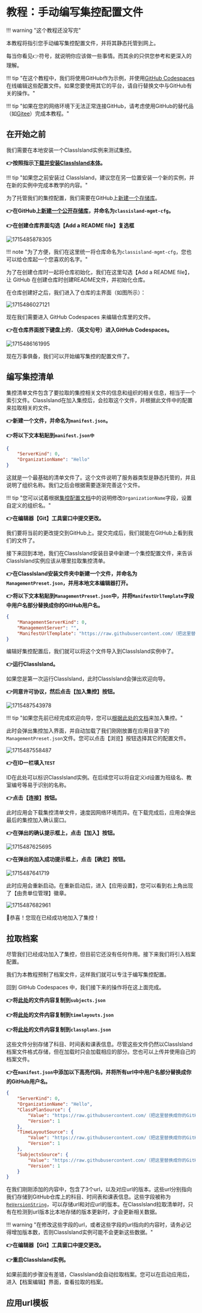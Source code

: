 # 教程：手动编写集控配置文件

!!! warning "这个教程还没写完"

本教程将指引您手动编写集控配置文件，并将其静态托管到网上。

每当你看见👉️符号，就说明你应该做一些事情。而其余的只供您参考和更深入的理解。

!!! tip "在这个教程中，我们将使用GitHub作为示例，并使用[GitHub Codespaces](https://github.dev)在线编辑这些配置文件。如果您要使用其它的平台，请自行替换文中与GitHub有关的操作。"

!!! tip "如果在您的网络环境下无法正常连接GitHub，请考虑使用GitHub的替代品（如[Gitee](https://gitee.com/)）完成本教程。"

## 在开始之前

我们需要在本地安装一个ClassIsland实例来测试集控。

**👉️按照指示[下载并安装ClassIsland本体](**👉️在GitHub上[新建一个公开存储库](https://github.com/new)，并命名为`classisland-mgmt-cfg`。**)。**

!!! tip "如果您之前安装过 ClassIsland，建议您在另一位置安装一个新的实例，并在新的实例中完成本教学的内容。"

为了托管我们的集控配置，我们需要在GitHub上[新建一个存储库](https://github.com/new)。

**👉️在GitHub上[新建一个公开存储库](https://github.com/new)，并命名为`classisland-mgmt-cfg`。**

**👉️在创建仓库界面勾选【Add a README file】复选框**

![1715485878305](image/tutorial-create-management-config/1715485878305.png)

!!! note "为了方便，我们在这里统一将仓库命名为`classisland-mgmt-cfg`，您也可以给仓库起一个您喜欢的名字。"

为了在创建仓库时一起将仓库初始化，我们在这里勾选【Add a README file】，让 GitHub 在创建仓库时创建README文件，并初始化仓库。

在仓库创建好之后，我们进入了仓库的主界面（如图所示）：

![1715486027121](image/tutorial-create-management-config/1715486027121.png)

现在我们需要进入 GitHub Codespaces 来编辑仓库里的文件。

**👉️在仓库界面按下键盘上的<kbd>.</kbd>（英文句号）进入GitHub Codespaces。**

![1715486161995](image/tutorial-create-management-config/1715486161995.png)

现在万事俱备，我们可以开始编写集控的配置文件了。

## 编写集控清单

集控清单文件包含了要拉取的集控相关文件的信息和组织的相关信息，相当于一个索引文件。ClassIsland在加入集控后，会拉取这个文件，并根据此文件中的配置来拉取相关的文件。

**👉️新建一个文件，并命名为`manifest.json`。**

**👉️将以下文本粘贴到`manifest.json中`**

```json title="manifest.json"
{
    "ServerKind": 0,
    "OrganizationName": "Hello"
}
```

这就是一个最基础的清单文件了。这个文件说明了服务器类型是静态托管的，并且说明了组织名称。我们之后会根据需要逐渐完善这个文件。

!!! tip "您可以试着根据[集控配置文档](configure.md#集控清单)中的说明修改`OrganizationName`字段，设置自定义的组织名。"

**👉️在编辑器【Git】工具窗口中提交更改。**

我们要将当前的更改提交到GitHub上。提交完成后，我们就能在GitHub上看到我们的文件了。

接下来回到本地，我们在ClassIsland安装目录中新建一个集控配置文件，来告诉ClassIsland实例应该从哪里拉取集控清单。

**👉️在ClassIsland安装文件夹中新建一个文件，并命名为`ManagementPreset.json`，并用本地文本编辑器打开。**

**👉将以下文本粘贴到`ManagementPreset.json`中，并将`ManifestUrlTemplate`字段中用户名部分替换成你的GitHub用户名。**

```json title="ManagementPreset.json"
{
    "ManagementServerKind": 0,
    "ManagementServer": "",
    "ManifestUrlTemplate": "https://raw.githubusercontent.com/（把这里替换成你的GitHub用户名）/classisland-mgmt-cfg/master/manifest.json",
}
```

编辑好集控配置后，我们就可以将这个文件导入到ClassIsland实例中了。

**👉运行ClassIsland。**

如果您是第一次运行ClassIsland，此时ClassIsland会弹出欢迎向导。

**👉同意许可协议，然后点击【加入集控】按钮。**

![1715487543978](image/tutorial-create-management-config/1715487543978.png)

!!! tip "如果您先前已经完成欢迎向导，您可以[根据此处的文档](index.md#连接到集控服务器)来加入集控。"

此时会弹出集控加入界面，并自动加载了我们刚刚放置在应用目录下的`ManagementPreset.json`文件。您可以点击【浏览】按钮选择其它的配置文件。

![1715487558487](image/tutorial-create-management-config/1715487558487.png)

**👉在ID一栏填入`TEST`**

ID在此处可以标识ClassIsland实例。在后续您可以将自定义id设置为班级名、教室编号等易于识别的名称。

**👉点击【连接】按钮。**

此时应用会下载集控清单文件，速度因网络环境而异。在下载完成后，应用会弹出最后的集控加入确认窗口。

**👉在弹出的确认提示框上，点击【加入】按钮。**

![1715487625695](image/tutorial-create-management-config/1715487625695.png)

**👉在弹出的加入成功提示框上，点击【确定】按钮。**

![1715487641719](image/tutorial-create-management-config/1715487641719.png)

此时应用会重新启动。在重新启动后，进入【应用设置】，您可以看到右上角出现了【由贵单位管理】徽章。

![1715487682961](image/tutorial-create-management-config/1715487682961.png)

🎉恭喜！您现在已经成功地加入了集控！

## 拉取档案

尽管我们已经成功加入了集控，但目前它还没有任何作用。接下来我们将引入档案配置。

我们为本教程预制了档案文件，这样我们就可以专注于编写集控配置。

回到 GitHub Codespaces 中，我们接下来的操作将在这上面完成。

**👉将[此处]()的文件内容复制到`subjects.json`**

**👉将[此处]()的文件内容复制到`timelayouts.json`**

**👉将[此处]()的文件内容复制到`classplans.json`**

这些文件分别存储了科目、时间表和课表信息。尽管这些文件仍然以ClassIsland档案文件格式存储，但在加载时只会加载相应的部分。您也可以上传并使用自己的档案文件。

**👉在`manifest.json`中添加以下高亮代码，并将所有url中中用户名部分替换成你的GitHub用户名。**

```json title="manifest.json" hl_lines="4-15"
{
    "ServerKind": 0,
    "OrganizationName": "Hello",
    "ClassPlanSource": {
        "Value": "https://raw.githubusercontent.com/（把这里替换成你的GitHub用户名）/classisland-mgmt-cfg/master/classplans.json",
        "Version": 1
    },
    "TimeLayoutSource": {
        "Value": "https://raw.githubusercontent.com/（把这里替换成你的GitHub用户名）/classisland-mgmt-cfg/master/timelayouts.json",
        "Version": 1
    },
    "SubjectsSource": {
        "Value": "https://raw.githubusercontent.com/（把这里替换成你的GitHub用户名）/classisland-mgmt-cfg/master/subjects.json",
        "Version": 1
    }
}
```

在我们刚刚添加的内容中，包含了3个url，以及对应url的版本。这些url分别指向我们存储到GitHub仓库上的科目、时间表和课表信息。这些字段被称为[`ReVersionString`](configure.md#reversionstring)，可以存储url和对应url的版本。在ClassIsland拉取清单时，只有在检测到url版本比本地存储的版本更新时，才会更新相关数据。

!!! warning "在修改这些字段的url，或者这些字段的url指向的内容时，请务必记得增加版本数，否则ClassIsland实例可能不会更新这些数据。"

**👉️在编辑器【Git】工具窗口中提交更改。**

**👉️重启ClassIsland实例。**

如果前面的步骤没有差错，ClassIsland会自动拉取档案。您可以在启动应用后，进入【档案编辑】界面，查看拉取的档案。

## 应用url模板

